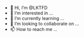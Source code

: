 - 👋 Hi, I’m @LKTFD
- 👀 I’m interested in ...
- 🌱 I’m currently learning ...
- 💞️ I’m looking to collaborate on ...
- 📫 How to reach me ...

<!---
LKTFD/LKTFD is a ✨ special ✨ repository because its `README.md` (this file) appears on your GitHub profile.
You can click the Preview link to take a look at your changes.
--->
